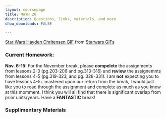 ```yaml
---
layout: coursepage
title: MATH 20
description: Questions, links, materials, and more 
show_downloads: FALSE

---
```



<div class="tenor-gif-embed" data-postid="4813311" data-share-method="host" data-width="100%" data-aspect-ratio="2.360189573459716"><a href="https://tenor.com/view/star-wars-hayden-chritensen-anakin-skywalker-power-gif-4813311">Star Wars Hayden Chritensen GIF</a> from <a href="https://tenor.com/search/starwars-gifs">Starwars GIFs</a></div><script type="text/javascript" async src="https://tenor.com/embed.js"></script>

### Current Homework:
**Nov. 6-15:** For the November break, please **compelete** the assignments from lessons 2-3 (pg.203-206 and pg.313-316) and **review** the assignemnts from lessons 4-5 (pg.319-323, and pg. 328-331). I am **not** expecting you to have lessons 4-5+ mastered upon our return from the break, I would just like you to read through the assignment and complete as much as you know at this momment. I think you will all find that there is significant overlap from prior units/years. Have a **FANTASTIC** break!  

### Supplimentary Materials 
